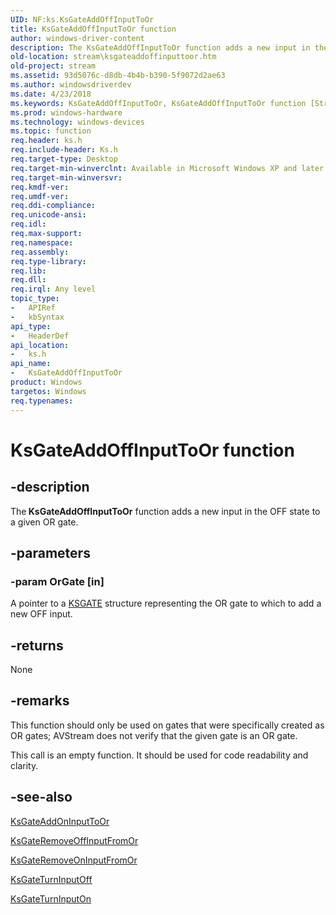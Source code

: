 ```yaml
---
UID: NF:ks.KsGateAddOffInputToOr
title: KsGateAddOffInputToOr function
author: windows-driver-content
description: The KsGateAddOffInputToOr function adds a new input in the OFF state to a given OR gate.
old-location: stream\ksgateaddoffinputtoor.htm
old-project: stream
ms.assetid: 93d5076c-d8db-4b4b-b390-5f9072d2ae63
ms.author: windowsdriverdev
ms.date: 4/23/2018
ms.keywords: KsGateAddOffInputToOr, KsGateAddOffInputToOr function [Streaming Media Devices], avfunc_abee7d7c-388b-4a48-a573-6b46a1c9dc46.xml, ks/KsGateAddOffInputToOr, stream.ksgateaddoffinputtoor
ms.prod: windows-hardware
ms.technology: windows-devices
ms.topic: function
req.header: ks.h
req.include-header: Ks.h
req.target-type: Desktop
req.target-min-winverclnt: Available in Microsoft Windows XP and later operating systems and DirectX 8.0 and later DirectX versions.
req.target-min-winversvr: 
req.kmdf-ver: 
req.umdf-ver: 
req.ddi-compliance: 
req.unicode-ansi: 
req.idl: 
req.max-support: 
req.namespace: 
req.assembly: 
req.type-library: 
req.lib: 
req.dll: 
req.irql: Any level
topic_type:
-	APIRef
-	kbSyntax
api_type:
-	HeaderDef
api_location:
-	ks.h
api_name:
-	KsGateAddOffInputToOr
product: Windows
targetos: Windows
req.typenames: 
---
```


# KsGateAddOffInputToOr function


## -description


The<b> KsGateAddOffInputToOr</b> function adds a new input in the OFF state to a given OR gate. 


## -parameters




### -param OrGate [in]

A pointer to a <a href="https://msdn.microsoft.com/library/windows/hardware/ff562566">KSGATE</a> structure representing the OR gate to which to add a new OFF input.


## -returns



None




## -remarks



This function should only be used on gates that were specifically created as OR gates; AVStream does not verify that the given gate is an OR gate.

This call is an empty function. It should be used for code readability and clarity. 




## -see-also




<a href="https://msdn.microsoft.com/library/windows/hardware/ff562570">KsGateAddOnInputToOr</a>



<a href="https://msdn.microsoft.com/library/windows/hardware/ff562580">KsGateRemoveOffInputFromOr</a>



<a href="https://msdn.microsoft.com/library/windows/hardware/ff562585">KsGateRemoveOnInputFromOr</a>



<a href="https://msdn.microsoft.com/library/windows/hardware/ff562589">KsGateTurnInputOff</a>



<a href="https://msdn.microsoft.com/library/windows/hardware/ff562591">KsGateTurnInputOn</a>
 

 

